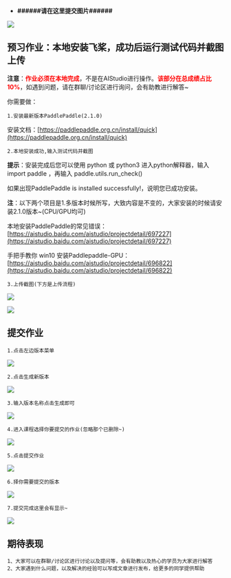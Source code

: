 * **######请在这里提交图片######**

![](https://ai-studio-static-online.cdn.bcebos.com/08f13131a4ff4ce58b30a75bb9f8829ca243ed26684445d98e29a9176adfdb2d)





## 预习作业：本地安装飞桨，成功后运行测试代码并截图上传

**注意**：**<span style="color:red">作业必须在本地完成</span>**，不是在AIStudio进行操作。**<span style="color:red">该部分在总成绩占比10%</span>**，如遇到问题，请在群聊/讨论区进行询问，会有助教进行解答~

你需要做：

	1.安装最新版本PaddlePaddle(2.1.0)
安装文档：[https://paddlepaddle.org.cn/install/quick](https://paddlepaddle.org.cn/install/quick)
		
	2.本地安装成功,输入测试代码并截图
**提示**：安装完成后您可以使用 python 或 python3 进入python解释器，输入import paddle ，再输入 paddle.utils.run_check()

如果出现PaddlePaddle is installed successfully!，说明您已成功安装。

**注**：以下两个项目是1.多版本时候所写，大致内容是不变的，大家安装的时候请安装2.1.0版本~(CPU/GPU均可)

本地安装PaddlePaddle的常见错误：[https://aistudio.baidu.com/aistudio/projectdetail/697227](https://aistudio.baidu.com/aistudio/projectdetail/697227)

手把手教你 win10 安装Paddlepaddle-GPU：[https://aistudio.baidu.com/aistudio/projectdetail/696822](https://aistudio.baidu.com/aistudio/projectdetail/696822)

	3.上传截图(下方是上传流程)
![](https://ai-studio-static-online.cdn.bcebos.com/129200c3adcd419e9c46b8bfd79f383e80df13f413734a40b67abe9989279b29)

![](https://ai-studio-static-online.cdn.bcebos.com/36df9d0672624829ae867fea894c867bdb32519d43d24c5f913df11fc39202a6)

## 提交作业
	1.点击左边版本菜单

![](https://ai-studio-static-online.cdn.bcebos.com/a71bc9f3165b4187be03b1bb37d5e566bb3fd8e01a824ff99a105e53e0ccdb5c)

	2.点击生成新版本

![](https://ai-studio-static-online.cdn.bcebos.com/326b77deb3164471b71de552ad249a467545890165eb40a989a43292aefa2968)

	3.输入版本名称点击生成即可

![](https://ai-studio-static-online.cdn.bcebos.com/d7a9917b326b4227929b168c9dc611ca7dbf8c1acec748ddb6d480a062092d15)

	4.进入课程选择你要提交的作业(忽略那个已删除~)
    
![](https://ai-studio-static-online.cdn.bcebos.com/5cc21ad39fc94264a98b4c53c3f3daddeaccf1ec0b0045a5983946f410e8bc6d)

	5.点击提交作业

![](https://ai-studio-static-online.cdn.bcebos.com/cf254279f6034bb5bb9ff7194ffce8bad4be9f4e1bbc4afb9c42d83c83aaafb9)

	6.择你需要提交的版本
    
![](https://ai-studio-static-online.cdn.bcebos.com/f0e34a2da6fc4719af851e6365165396538caffd5dcc45fe8243332281084510)

	7.提交完成这里会有显示~

![](https://ai-studio-static-online.cdn.bcebos.com/dd31f918e21e4d508f750c182b8e904474e526ed591640f0b08386ebebc7031c)




## 期待表现

    1、大家可以在群聊/讨论区进行讨论以及提问等，会有助教以及热心的学员为大家进行解答
    2、大家遇到什么问题，以及解决的经验可以写成文章进行发布，给更多的同学提供帮助

